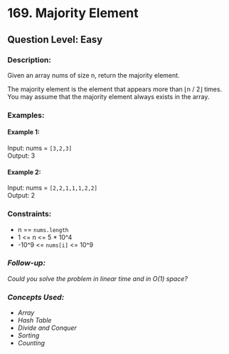 # 169. Majority Element
## Question Level: Easy
### Description:
Given an array nums of size n, return the majority element.

The majority element is the element that appears more than ⌊n / 2⌋ times. You may assume that the majority element always exists in the array.

### Examples:
#### Example 1:

Input: nums = `[3,2,3]`<br>
Output: 3<br>
#### Example 2:

Input: nums = `[2,2,1,1,1,2,2]`<br>
Output: 2<br>

### Constraints:

- n == `nums.length`
- 1 <= n <= 5 * 10^4
- -10^9 <= `nums[i]` <= 10^9

### <i>Follow-up: 
Could you solve the problem in linear time and in O(1) space?

### Concepts Used:
- Array
- Hash Table
- Divide and Conquer
- Sorting
- Counting </i>